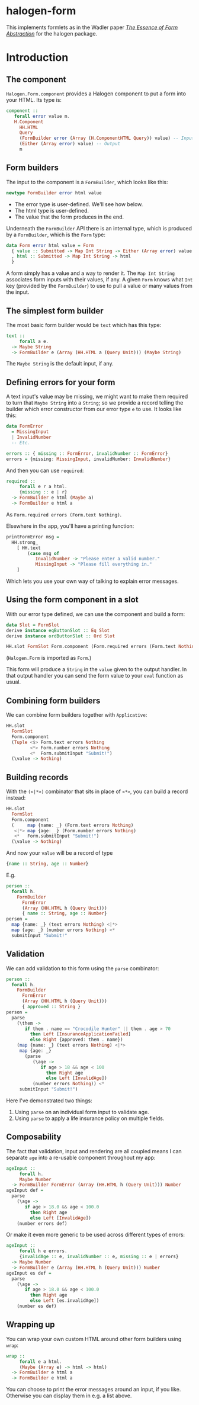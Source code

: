 # halogen-form

This implements formlets as in the Wadler paper
[_The Essence of Form Abstraction_](http://homepages.inf.ed.ac.uk/slindley/papers/formlets-essence.pdf)
for the halogen package.

# Introduction

## The component

`Halogen.Form.component` provides a Halogen component to put a form
into your HTML. Its type is:

```haskell
component ::
   forall error value m.
   H.Component
     HH.HTML
     Query
     (FormBuilder error (Array (H.ComponentHTML Query)) value) -- Input
     (Either (Array error) value) -- Output
     m
```

## Form builders

The input to the component is a `FormBuilder`, which looks like this:

``` haskell
newtype FormBuilder error html value
```

* The error type is user-defined. We'll see how below.
* The html type is user-defined.
* The value that the form produces in the end.

Underneath the `FormBuilder` API there is an internal type, which is
produced by a `FormBuilder`, which is the `Form` type:

``` haskell
data Form error html value = Form
  { value :: Submitted -> Map Int String -> Either (Array error) value
  , html :: Submitted -> Map Int String -> html
  }
```

A form simply has a value and a way to render it. The `Map Int String`
associates form inputs with their values, if any. A given `Form` knows
what `Int` key (provided by the `FormBuilder`) to use to pull a value
or many values from the input.

## The simplest form builder

The most basic form builder would be `text` which has this type:

```haskell
text ::
     forall a e.
  -> Maybe String
  -> FormBuilder e (Array (HH.HTML a (Query Unit))) (Maybe String)
```

The `Maybe String` is the default input, if any.

## Defining errors for your form

A text input's value may be missing, we might want to make them
required to turn that `Maybe String` into a `String`; so we provide a
record telling the builder which error constructor from our error type
`e` to use. It looks like this:

``` haskell
data FormError
  = MissingInput
  | InvalidNumber
  -- Etc.

errors :: { missing :: FormError, invalidNumber :: FormError}
errors = {missing: MissingInput, invalidNumber: InvalidNumber}
```

And then you can use `required`:

``` haskell
required ::
     forall e r a html.
     {missing :: e | r}
  -> FormBuilder e html (Maybe a)
  -> FormBuilder e html a
```

As `Form.required errors (Form.text Nothing)`.

Elsewhere in the app, you'll have a printing function:

``` haskell
printFormError msg =
  HH.strong_
    [ HH.text
        (case msg of
           InvalidNumber -> "Please enter a valid number."
           MissingInput -> "Please fill everything in."
    ]
```

Which lets you use your own way of talking to explain error messages.

## Using the form component in a slot

With our error type defined, we can use the component and build a
form:

``` haskell
data Slot = FormSlot
derive instance eqButtonSlot :: Eq Slot
derive instance ordButtonSlot :: Ord Slot

HH.slot FormSlot Form.component (Form.required errors (Form.text Nothing)) (\value -> Nothing)
```

(`Halogen.Form` is imported as `Form`.)

This form will produce a `String` in the `value` given to the output
handler. In that output handler you can send the form value to your
`eval` function as usual.

## Combining form builders

We can combine form builders together with `Applicative`:

```haskell
HH.slot
  FormSlot
  Form.component
  (Tuple <$> Form.text errors Nothing
         <*> Form.number errors Nothing
         <*  Form.submitInput "Submit!")
  (\value -> Nothing)
```

## Building records

With the `(<|*>)` combinator that sits in place of `<*>`, you can
build a record instead:

```haskell
HH.slot
  FormSlot
  Form.component
  (     map {name: _} (Form.text errors Nothing)
   <|*> map {age: _} (Form.number errors Nothing)
   <*   Form.submitInput "Submit!")
  (\value -> Nothing)
```

And now your `value` will be a record of type

``` haskell
{name :: String, age :: Number}
```

E.g.

```haskell
person ::
  forall h.
    FormBuilder
      FormError
      (Array (HH.HTML h (Query Unit)))
      { name :: String, age :: Number}
person =
  map {name: _} (text errors Nothing) <|*>
  map {age: _} (number errors Nothing) <*
  submitInput "Submit!"
```

## Validation

We can add validation to this form using the `parse` combinator:

``` haskell
person ::
  forall h.
    FormBuilder
      FormError
      (Array (HH.HTML h (Query Unit)))
      { approved :: String }
person =
  parse
    (\them ->
       if them . name == "Crocodile Hunter" || them . age > 70
         then Left [InsuranceApplicationFailed]
         else Right {approved: them . name})
    (map {name: _} (text errors Nothing) <|*>
     map {age: _}
       (parse
          (\age ->
             if age > 18 && age < 100
               then Right age
               else Left [InvalidAge])
          (number errors Nothing)) <*
     submitInput "Submit!")
```

Here I've demonstrated two things:

1. Using `parse` on an individual form input to validate age.
2. Using `parse` to apply a life insurance policy on multiple
   fields.

## Composability

The fact that validation, input and rendering are all coupled means I
can separate `age` into a re-usable component throughout my app:

```haskell
ageInput ::
     forall h.
     Maybe Number
  -> FormBuilder FormError (Array (HH.HTML h (Query Unit))) Number
ageInput def =
  parse
    (\age ->
       if age > 18.0 && age < 100.0
         then Right age
         else Left [InvalidAge])
    (number errors def)
```

Or make it even more generic to be used across different types of
errors:

``` haskell
ageInput ::
     forall h e errors.
     {invalidAge :: e, invalidNumber :: e, missing :: e | errors}
  -> Maybe Number
  -> FormBuilder e (Array (HH.HTML h (Query Unit))) Number
ageInput es def =
  parse
    (\age ->
       if age > 18.0 && age < 100.0
         then Right age
         else Left [es.invalidAge])
    (number es def)
```

## Wrapping up

You can wrap your own custom HTML around other form builders using
`wrap`:


``` haskell
wrap ::
     forall e a html.
     (Maybe (Array e) -> html -> html)
  -> FormBuilder e html a
  -> FormBuilder e html a
```

You can choose to print the error messages around an input, if you
like. Otherwise you can display them in e.g. a list above.
